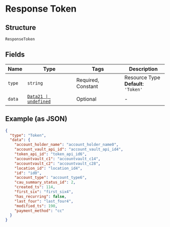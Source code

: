 
# Response Token

## Structure

`ResponseToken`

## Fields

| Name | Type | Tags | Description |
|  --- | --- | --- | --- |
| `type` | `string` | Required, Constant | Resource Type<br>**Default**: `'Token'` |
| `data` | [`Data21 \| undefined`](../../doc/models/data-21.md) | Optional | - |

## Example (as JSON)

```json
{
  "type": "Token",
  "data": {
    "account_holder_name": "account_holder_name0",
    "account_vault_api_id": "account_vault_api_id4",
    "token_api_id": "token_api_id6",
    "accountvault_c1": "accountvault_c14",
    "accountvault_c2": "accountvault_c28",
    "location_id": "location_id4",
    "id": "id0",
    "account_type": "account_type6",
    "cau_summary_status_id": 2,
    "created_ts": 114,
    "first_six": "first_six4",
    "has_recurring": false,
    "last_four": "last_four4",
    "modified_ts": 190,
    "payment_method": "cc"
  }
}
```

